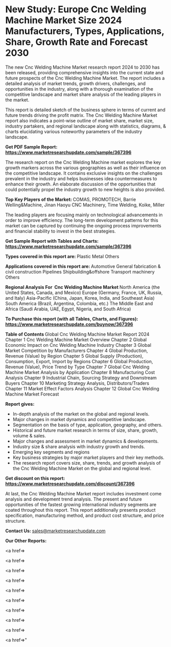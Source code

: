 # New Study: Europe Cnc Welding Machine Market Size 2024 Manufacturers, Types, Applications, Share, Growth Rate and Forecast 2030

The new Cnc Welding Machine Market research report 2024 to 2030 has been released, providing comprehensive insights into the current state and future prospects of the Cnc Welding Machine Market. The report includes a detailed analysis of market trends, growth drivers, challenges, and opportunities in the industry, along with a thorough examination of the competitive landscape and market share analysis of the leading players in the market.

This report is detailed sketch of the business sphere in terms of current and future trends driving the profit matrix. The Cnc Welding Machine Market report also indicates a point-wise outline of market share, market size, industry partakers, and regional landscape along with statistics, diagrams, &amp; charts elucidating various noteworthy parameters of the industry landscape.

<strong><b>Get PDF Sample Report: <a href=https://www.marketresearchupdate.com/sample/367396>https://www.marketresearchupdate.com/sample/367396</a></b></strong>

The research report on the Cnc Welding Machine market explores the key growth markers across the various geographies as well as their influence on the competitive landscape. It contains exclusive insights on the challenges prevalent in the industry and helps businesses idea countermeasures to enhance their growth. An elaborate discussion of the opportunities that could potentially propel the industry growth to new heights is also provided.

<strong><b>Top Key Players of the Market:
</b></strong>COMAS, PROMOTECH, Barrie Welling&Machine, Jinan Haoyu CNC Machinery, Time Welding, Koike, Miller<strong><b>
</b></strong>

The leading players are focusing mainly on technological advancements in order to improve efficiency. The long-term development patterns for this market can be captured by continuing the ongoing process improvements and financial stability to invest in the best strategies.

<strong><b>Get Sample Report with Tables and Charts: <a href=https://www.marketresearchupdate.com/sample/367396>https://www.marketresearchupdate.com/sample/367396</a></b></strong>

<strong><b>Types covered in this report are:
</b></strong>Plastic
Metal
Others<strong><b>
</b></strong>

<strong><b>Applications covered in this report are:
</b></strong>Automotive
General fabrication & civil construction
Pipelines
Shipbuilding&offshore
Transport machinery
Others<strong><b>
</b></strong>

<strong><b>Regional Analysis For  Cnc Welding Machine Market</b></strong><strong><b>
</b></strong>North America (the United States, Canada, and Mexico)
Europe (Germany, France, UK, Russia, and Italy)
Asia-Pacific (China, Japan, Korea, India, and Southeast Asia)
South America (Brazil, Argentina, Colombia, etc.)
The Middle East and Africa (Saudi Arabia, UAE, Egypt, Nigeria, and South Africa)

<strong><b>To Purchase this report (with all Tables, Charts, and Figures): <a href=https://www.marketresearchupdate.com/buynow/367396>https://www.marketresearchupdate.com/buynow/367396</a></b></strong>

<strong><b>Table of Contents</b></strong><strong><b>
</b></strong>Global Cnc Welding Machine Market Report 2024
Chapter 1 Cnc Welding Machine Market Overview
Chapter 2 Global Economic Impact on Cnc Welding Machine Industry
Chapter 3 Global Market Competition by Manufacturers
Chapter 4 Global Production, Revenue (Value) by Region
Chapter 5 Global Supply (Production), Consumption, Export, Import by Regions
Chapter 6 Global Production, Revenue (Value), Price Trend by Type
Chapter 7 Global Cnc Welding Machine Market Analysis by Application
Chapter 8 Manufacturing Cost Analysis
Chapter 9 Industrial Chain, Sourcing Strategy and Downstream Buyers
Chapter 10 Marketing Strategy Analysis, Distributors/Traders
Chapter 11 Market Effect Factors Analysis
Chapter 12 Global Cnc Welding Machine Market Forecast

<strong><b>Report gives:</b></strong>

- In-depth analysis of the market on the global and regional levels.
- Major changes in market dynamics and competitive landscape.
- Segmentation on the basis of type, application, geography, and others.
- Historical and future market research in terms of size, share, growth, volume &amp; sales.
- Major changes and assessment in market dynamics &amp; developments.
- Industry size &amp; share analysis with industry growth and trends.
- Emerging key segments and regions
- Key business strategies by major market players and their key methods.
- The research report covers size, share, trends, and growth analysis of the Cnc Welding Machine Market on the global and regional level.

<strong><b>Get discount on this report: <a href=https://www.marketresearchupdate.com/discount/367396>https://www.marketresearchupdate.com/discount/367396</a></b></strong>

At last, the Cnc Welding Machine Market report includes investment come analysis and development trend analysis. The present and future opportunities of the fastest growing international industry segments are coated throughout this report. This report additionally presents product specification, manufacturing method, and product cost structure, and price structure.

<strong><b>Contact Us:
</b></strong>sales@marketresearchupdate.com

<strong>Our Other Reports:</strong>

<a href=></a>

<a href=></a>

<a href=></a>

<a href=></a>

<a href=></a>

<a href=></a>

<a href=></a>

<a href=></a>

<a href=></a>

<a href=></a>"
